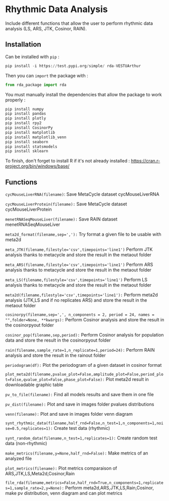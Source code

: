 # Rhythmic Data Analysis

Include different functions that allow the user to perform rhythmic data analysis (LS, ARS, JTK, Cosinor, RAIN).

## Installation

 Can be installed with ``pip`` :
```python
pip install -i https://test.pypi.org/simple/ rda-VESTUArthur
```
Then you can ``import`` the package with :
```python
from rda_package import rda
```

You must manually install the dependencies that allow the package to work properly :
```python
pip install numpy
pip install pandas
pip install plotly
pip install rpy2
pip install CosinorPy
pip install matplotlib
pip install matplotlib_venn
pip install seaborn
pip install statsmodels
pip install sklearn
```
To finish, don't forget to install R if it's not already installed : https://cran.r-project.org/bin/windows/base/

## Functions

`cycMouseLiverRNA(filename)`:
    Save MetaCycle dataset cycMouseLiverRNA
    
``cycMouseLiverProtein(filename):``
    Save MetaCycle dataset cycMouseLiverProtein
    
``menetRNASeqMouseLiver(filename):``
    Save RAIN dataset menetRNASeqMouseLiver
    
``meta2d_format(filename,sep=','):``
    Try format a given file to be usable with meta2d

``meta_JTK(filename,filestyle='csv',timepoints='line1')``
    Perform JTK analysis thanks to metacycle and store the result in the metaout folder

``meta_ARS(filename,filestyle='csv',timepoints='line1')``
    Perform ARS analysis thanks to metacycle and store the result in the metaout folder

``meta_LS(filename,filestyle='csv',timepoints='line1')``
    Perform LS analysis thanks to metacycle and store the result in the metaout folder
    
``meta2d(filename,filestyle='csv',timepoints='line1'):``
    Perform meta2d analysis (JTK,LS and if no replicates ARS) and store the result in the metaout folder

``cosinorpy(filename,sep=',', n_components = 2, period = 24, names = "",folder=None, **kwargs):``
    Perform Cosinor analysis and store the result in the cosinorpyout folder

``cosinor_pop(filename,sep,period):``
    Perform Cosinor analysis for population data and store the result in the cosinorpyout folder

``rain(filename,sample_rate=1,n_replicate=1,period=24):``
    Perform RAIN analysis and store the result in the rainout folder
    
``periodogram(df):``
    Plot the periodogram of a given dataset in cosinor format

``plot_meta2d(filename,pvalue_plot=False,amplitude_plot=False,period_plot=False,qvalue_plot=False,phase_plot=False):``
    Plot meta2d result in downloadable graphic table

``pv_to_file(filename):``
    Find all models results and save them in one file

``pv_dist(filename):``
    Plot and save in images folder pvalues distributions
   
``venn(filename):``
    Plot and save in images folder venn diagram

``synt_rhythmic_data(filename,half_rnd=False,n_test=1,n_components=1,noise=0.5,replicates=1):``
    Create test data  (rhythmic)

``synt_random_data(filename,n_test=1,replicates=1):``
    Create random test data  (non-rhythmic)

``make_metrics(filename,y=None,half_rnd=False):``
    Make metrics of an analyzed file

``plot_metrics(filename):``
    Plot metrics comparaison of ARS,JTK,LS,Meta2d,Cosinor,Rain

``file_rda(filename,metrics=False,half_rnd=True,n_components=1,replicates=1,sample_rate=2,y=None):``
    Perform meta2d,ARS,JTK,LS,Rain,Cosinor, make pv distribution, venn diagram and can plot metrics